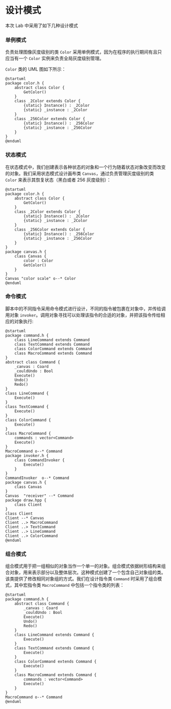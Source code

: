 # 设计模式

本次 Lab 中采用了如下几种设计模式

### 单例模式

负责处理图像灰度级别的类 `Color` 采用单例模式，因为在程序的执行期间有且只应当有一个 `Color` 实例来负责全局灰度级别管理。

`Color` 类的 UML 图如下所示：
```plantuml
@startuml
package color.h {
    abstract class Color {
        GetColor()
    }
    class _2Color extends Color {
        {static} Instance() : _2Color
        {static} _instance : _2Color
    }
    class _256Color extends Color {
        {static} Instance() : _256Color
        {static} _instance : _256Color
    }
}
@enduml
```

### 状态模式

在状态模式中，我们创建表示各种状态的对象和一个行为随着状态对象改变而改变的对象。我们采用状态模式设计画布类 `Canvas`，通过负责管理灰度级别的类 `Color` 来表示其恢复状态（黑白或者 256 灰度级别）：
```plantuml
@startuml
package color.h {
    abstract class Color {
        GetColor()
    }
    class _2Color extends Color {
        {static} Instance() : _2Color
        {static} _instance : _2Color
    }
    class _256Color extends Color {
        {static} Instance() : _256Color
        {static} _instance : _256Color
    }
}
package canvas.h {
    class Canvas {
        color : Color
        GetColor()
    }
}
Canvas "color scale" o--* Color
@enduml
```

### 命令模式

脚本中的不同指令采用命令模式进行设计，不同的指令被包裹在对象中，并传给调用对象 `invoker`。调用对象寻找可以处理该指令的合适的对象，并把该指令传给相应的对象执行:
```plantuml
@startuml
package command.h {
    class LineCommand extends Command
    class TextCommand extends Command
    class ColorCommand extends Command
    class MacroCommand extends Command
}
abstract class Command {
    _canvas : Coard
    _couldUndo : Bool
    Execute()
    Undo()
    Redo()
}
class LineCommand {
    Execute()
}
class TextCommand {
    Execute()
}
class ColorCommand {
    Execute()
}
class MacroCommand {
    commands : vector<Command>
    Execute()
}
MacroCommand o--* Command
package invoker.h {
    class CommandInvoker {
        Execute()
    }
}
CommandInvoker  o--* Command
package canvas.h {
    class Canvas
}
Canvas  "receiver" --* Command
package draw.hpp {
    class Client
}
class Client
Client --* Canvas
Client ..> MacroCommand
Client ..> TextCommand
Client ..> LineCommand
Client ..> ColorCommand
@enduml
```

### 组合模式

组合模式用于把一组相似的对象当作一个单一的对象。组合模式依据树形结构来组合对象，用来表示部分以及整体层次。这种模式创建了一个包含自己对象组的类。该类提供了修改相同对象组的方式。我们在设计指令类 `Command` 时采用了组合模式，其中宏指令类 `MacroCommand` 中包括一个指令类的列表：
```plantuml
@startuml
package command.h {
    abstract class Command {
        _canvas : Coard
        _couldUndo : Bool
        Execute()
        Undo()
        Redo()
    }
    class LineCommand extends Command {
        Execute()
    }
    class TextCommand extends Command {
        Execute()
    }
    class ColorCommand extends Command {
        Execute()
    }
    class MacroCommand extends Command {
        commands : vector<Command>
        Execute()
    }
}
MacroCommand o--* Command
@enduml
```